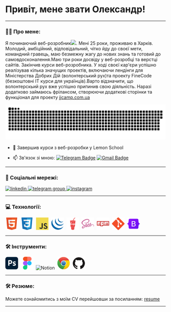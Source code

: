 
# Привіт, мене звати Олександр!

---

### :man_technologist: Про мене:

Я починаючий веб-розробник<img src="https://media.giphy.com/media/WUlplcMpOCEmTGBtBW/giphy.gif" width="30px">. Мені 25 роки, проживаю в Харків. Молодий, амбіційний, 
відповідальний, чітко йду до своєї мети, командний гравець, 
маю безмежну жагу до нових знань та готовий до 
самовдосконалення.Маю три роки досвіду у веб-розробці та 
верстці сайтів. Закінчив курси веб-розробника. У ході своєї 
кар'єри успішно реалізував кілька значущих проектів, 
включаючи лендінги для Міністерства Добрих Дій 
(волонтерський рух)та проекту FineCode (безкоштовні IT курси 
для українців).Варто відзначити, що волонтерскьий рух вже успішно припинив 
свою діяльність. Наразі додатково займаюсь фрілансом, створюючи додаткові 
сторінки та функціонал для проекту <a href="jjcamp.com.ua" target="_blank">jjcamp.com.ua</a>

<p align="center">
 <img width="600" src="assets/github-snake.svg" alt="snake"/>
</p>


- :seedling: Завершив курси з веб-розробки у Lemon School


- :mailbox: Зв'язок зі мною: [![Telegram Badge](https://img.shields.io/badge/-dereviankoolx-blue?style=flat&logo=Telegram&logoColor=white)](https://t.me/dereviankoolx) [![Gmail Badge](https://img.shields.io/badge/-Gmail-red?style=flat&logo=Gmail&logoColor=white)](mailto:derevyankoolx@gmail.com)

---

### 🤝 Соціальні мережі:

  <div id="badges">
    <a href="https://www.linkedin.com/in/dereviankoolx/" target="_blank">
      <img src="https://cdn-icons-png.flaticon.com/512/2504/2504799.png" width="40" height="40" alt="linkedin" />
    </a>
    <a href="https://t.me/dereviankoolx" target="_blank">
      <img src="https://cdn-icons-png.flaticon.com/512/2111/2111646.png" width="40" height="40" alt="telegram group" />
    </a>
    <a href="https://www.instagram.com/derevianko.olx/" target="_blank">
      <img src="https://img.icons8.com/?size=256&id=kfnjM4KPaLxk&format=png" width="40" height="40" alt="instagram" />
    </a>
  </div>

---

### 💻 Технології:

<div>
  <img src="https://github.com/devicons/devicon/blob/master/icons/html5/html5-original.svg" title="html5" alt="html5" width="40" height="40"/>&nbsp
  <img src="https://github.com/devicons/devicon/blob/master/icons/css3/css3-original.svg" title="css" alt="css" width="40" height="40"/>&nbsp
  <img src="https://github.com/devicons/devicon/blob/master/icons/javascript/javascript-original.svg" title="javascript" alt="javascript" width="40" height="40"/>&nbsp
  <img src="https://github.com/devicons/devicon/blob/master/icons/jquery/jquery-original.svg" title="jquery" alt="jquery" width="40" height="40"/>&nbsp
  <img src="https://github.com/devicons/devicon/blob/master/icons/gulp/gulp-plain.svg" title="gulp" alt="gulp" width="40" height="40"/>&nbsp
  <img src="https://github.com/devicons/devicon/blob/master/icons/sass/sass-original.svg" title="sass/scss" alt="sass/scss" width="40" height="40"/>&nbsp;
  <img src="https://github.com/devicons/devicon/blob/master/icons/npm/npm-original-wordmark.svg" title="npm" alt="npm" width="40" height="40"/>&nbsp;
    <img src="https://github.com/devicons/devicon/blob/master/icons/git/git-original.svg" title="git" alt="git" width="40" height="40"/>&nbsp
  <img src="https://github.com/devicons/devicon/blob/master/icons/bootstrap/bootstrap-original.svg" title="bootstrap" alt="bootstrap" width="40" height="40"/>&nbsp;
</div>

---

### 🛠 Інструменти:

<div>
  <img src="https://github.com/devicons/devicon/blob/master/icons/photoshop/photoshop-plain.svg" title="photoshop" alt="photoshop" width="40" height="40"/>&nbsp;
  <img src="https://github.com/devicons/devicon/blob/master/icons/figma/figma-original.svg" title="figma" alt="figma" width="40" height="40"/>&nbsp;
  <img src="https://upload.wikimedia.org/wikipedia/commons/e/e9/Notion-logo.svg" title="Notion" alt="Notion" width="40" height="40"/>&nbsp;
  <img src="https://github.com/devicons/devicon/blob/master/icons/chrome/chrome-original.svg" title="chrome" alt="chrome" width="40" height="40"/>&nbsp;
  <img src="https://github.com/devicons/devicon/blob/master/icons/github/github-original.svg" title="github" alt="github" width="40" height="40"/>&nbsp;
</div>

---


### 🛠 Резюме:

Можете ознайомитись з моїм CV перейшовши за посиланням: <a href="https://derevyankoolx.github.io/cv/">resume</a>


---






